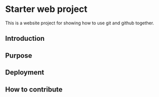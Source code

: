 # Starter web project

This is a website project for showing how to use git and github together.

## Introduction

## Purpose

## Deployment

## How to contribute